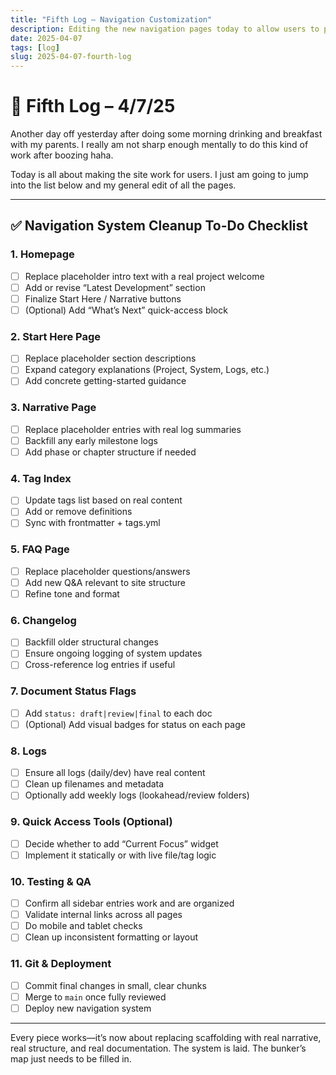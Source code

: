 ```yaml
---
title: "Fifth Log – Navigation Customization"
description: Editing the new navigation pages today to allow users to properly interact with the site.
date: 2025-04-07
tags: [log]
slug: 2025-04-07-fourth-log
---
```


# 🧨 Fifth Log – 4/7/25

Another day off yesterday after doing some morning drinking and breakfast with my parents. I really am not sharp enough mentally to do this kind of work after boozing haha.

Today is all about making the site work for users. I just am going to jump into the list below and my general edit of all the pages.

---

## ✅ Navigation System Cleanup To-Do Checklist

### 1. Homepage
- [ ] Replace placeholder intro text with a real project welcome
- [ ] Add or revise “Latest Development” section
- [ ] Finalize Start Here / Narrative buttons
- [ ] (Optional) Add “What’s Next” quick-access block

### 2. Start Here Page
- [ ] Replace placeholder section descriptions
- [ ] Expand category explanations (Project, System, Logs, etc.)
- [ ] Add concrete getting-started guidance

### 3. Narrative Page
- [ ] Replace placeholder entries with real log summaries
- [ ] Backfill any early milestone logs
- [ ] Add phase or chapter structure if needed

### 4. Tag Index
- [ ] Update tags list based on real content
- [ ] Add or remove definitions
- [ ] Sync with frontmatter + tags.yml

### 5. FAQ Page
- [ ] Replace placeholder questions/answers
- [ ] Add new Q&A relevant to site structure
- [ ] Refine tone and format

### 6. Changelog
- [ ] Backfill older structural changes
- [ ] Ensure ongoing logging of system updates
- [ ] Cross-reference log entries if useful

### 7. Document Status Flags
- [ ] Add `status: draft|review|final` to each doc
- [ ] (Optional) Add visual badges for status on each page

### 8. Logs
- [ ] Ensure all logs (daily/dev) have real content
- [ ] Clean up filenames and metadata
- [ ] Optionally add weekly logs (lookahead/review folders)

### 9. Quick Access Tools (Optional)
- [ ] Decide whether to add “Current Focus” widget
- [ ] Implement it statically or with live file/tag logic

### 10. Testing & QA
- [ ] Confirm all sidebar entries work and are organized
- [ ] Validate internal links across all pages
- [ ] Do mobile and tablet checks
- [ ] Clean up inconsistent formatting or layout

### 11. Git & Deployment
- [ ] Commit final changes in small, clear chunks
- [ ] Merge to `main` once fully reviewed
- [ ] Deploy new navigation system

---

Every piece works—it’s now about replacing scaffolding with real narrative, real structure, and real documentation. The system is laid. The bunker’s map just needs to be filled in.
